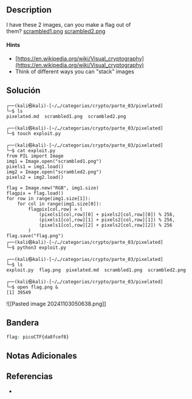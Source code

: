 ## Description

I have these 2 images, can you make a flag out of them? [scrambled1.png](https://mercury.picoctf.net/static/c9593d1d2ac9d850da95bffe0ac3b6c6/scrambled1.png) [scrambled2.png](https://mercury.picoctf.net/static/c9593d1d2ac9d850da95bffe0ac3b6c6/scrambled2.png)
#### Hints
- [https://en.wikipedia.org/wiki/Visual_cryptography](https://en.wikipedia.org/wiki/Visual_cryptography)
- Think of different ways you can "stack" images
## Solución

```shell
┌──(kali㉿kali)-[~/…/categorias/crypto/parte_03/pixelated]
└─$ ls
pixelated.md  scrambled1.png  scrambled2.png
                                                                        
┌──(kali㉿kali)-[~/…/categorias/crypto/parte_03/pixelated]
└─$ touch exploit.py 
                                                                        
┌──(kali㉿kali)-[~/…/categorias/crypto/parte_03/pixelated]
└─$ cat exploit.py   
from PIL import Image
img1 = Image.open("scrambled1.png")
pixels1 = img1.load()
img2 = Image.open("scrambled2.png")
pixels2 = img2.load()

flag = Image.new("RGB", img1.size)
flagpix = flag.load()
for row in range(img1.size[1]):
    for col in range(img1.size[0]):
        flagpix[col,row] = (
            (pixels1[col,row][0] + pixels2[col,row][0]) % 256,
            (pixels1[col,row][1] + pixels2[col,row][1]) % 256,
            (pixels1[col,row][2] + pixels2[col,row][2]) % 256
        )
flag.save("flag.png")
┌──(kali㉿kali)-[~/…/categorias/crypto/parte_03/pixelated]
└─$ python3 exploit.py  
                                                                        
┌──(kali㉿kali)-[~/…/categorias/crypto/parte_03/pixelated]
└─$ ls
exploit.py  flag.png  pixelated.md  scrambled1.png  scrambled2.png
                                                                        
┌──(kali㉿kali)-[~/…/categorias/crypto/parte_03/pixelated]
└─$ open flag.png &  
[1] 39549
```
![[Pasted image 20241103050638.png]]

## Bandera
```css
flag: picoCTF{da8fcef8}
```
## Notas Adicionales

## Referencias
- 